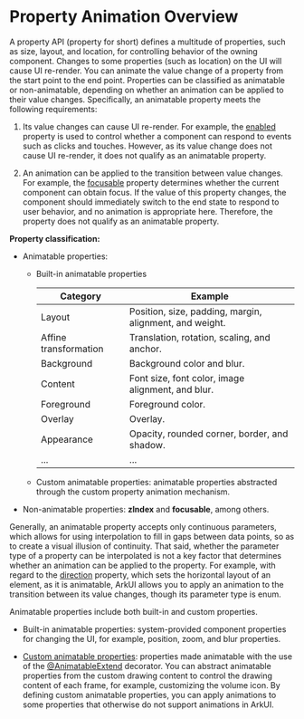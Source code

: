 # Property Animation Overview


A property API (property for short) defines a multitude of properties, such as size, layout, and location, for controlling behavior of the owning component. Changes to some properties (such as location) on the UI will cause UI re-render. You can animate the value change of a property from the start point to the end point. Properties can be classified as animatable or non-animatable, depending on whether an animation can be applied to their value changes. Specifically, an animatable property meets the following requirements:


1. Its value changes can cause UI re-render. For example, the [enabled](../reference/arkui-ts/ts-universal-attributes-enable.md) property is used to control whether a component can respond to events such as clicks and touches. However, as its value change does not cause UI re-render, it does not qualify as an animatable property.

2. An animation can be applied to the transition between value changes. For example, the [focusable](../reference/arkui-ts/ts-universal-attributes-focus.md) property determines whether the current component can obtain focus. If the value of this property changes, the component should immediately switch to the end state to respond to user behavior, and no animation is appropriate here. Therefore, the property does not qualify as an animatable property.

**Property classification:**

- Animatable properties:

  - Built-in animatable properties
  
    | Category    | Example                                          |
    | -------- | ---------------------------------------------- |
    | Layout| Position, size, padding, margin, alignment, and weight.|
    | Affine transformation| Translation, rotation, scaling, and anchor.                    |
    | Background    | Background color and blur.                        |
    | Content    | Font size, font color, image alignment, and blur.    |
    | Foreground    | Foreground color.                                  |
    | Overlay  | Overlay.                               |
    | Appearance    | Opacity, rounded corner, border, and shadow.                  |
    | ...      | ...                                            |

  - Custom animatable properties: animatable properties abstracted through the custom property  animation mechanism.

- Non-animatable properties: **zIndex** and **focusable**, among others.


Generally, an animatable property accepts only continuous parameters, which allows for using interpolation to fill in gaps between data points, so as to create a visual illusion of continuity. That said, whether the parameter type of a property can be interpolated is not a key factor that determines whether an animation can be applied to the property. For example, with regard to the [direction](../reference/arkui-ts/ts-universal-attributes-location.md) property, which sets the horizontal layout of an element, as it is animatable, ArkUI allows you to apply an animation to the transition between its value changes, though its parameter type is enum.


Animatable properties include both built-in and custom properties.


- Built-in animatable properties: system-provided component properties for changing the UI, for example, position, zoom, and blur properties.

- [Custom animatable properties](../quick-start/arkts-animatable-extend.md): properties made animatable with the use of the [@AnimatableExtend](../quick-start/arkts-animatable-extend.md) decorator. You can abstract animatable properties from the custom drawing content to control the drawing content of each frame, for example, customizing the volume icon. By defining custom animatable properties, you can apply animations to some properties that otherwise do not support animations in ArkUI.
